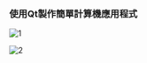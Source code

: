 ### 使用Qt製作簡單計算機應用程式

![1](https://github.com/Charlie-Yeh/Qt-Calc/assets/145676141/4c628d23-9dcb-49cb-8a15-a3b0879cf552)

![2](https://github.com/Charlie-Yeh/Qt-Calc/assets/145676141/dffc5797-9efd-4dd7-b16d-e5c65259d313)
